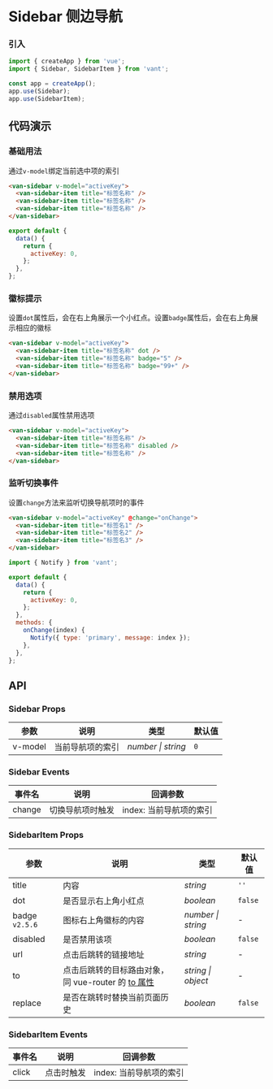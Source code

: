 # Sidebar 侧边导航

### 引入

```js
import { createApp } from 'vue';
import { Sidebar, SidebarItem } from 'vant';

const app = createApp();
app.use(Sidebar);
app.use(SidebarItem);
```

## 代码演示

### 基础用法

通过`v-model`绑定当前选中项的索引

```html
<van-sidebar v-model="activeKey">
  <van-sidebar-item title="标签名称" />
  <van-sidebar-item title="标签名称" />
  <van-sidebar-item title="标签名称" />
</van-sidebar>
```

```js
export default {
  data() {
    return {
      activeKey: 0,
    };
  },
};
```

### 徽标提示

设置`dot`属性后，会在右上角展示一个小红点。设置`badge`属性后，会在右上角展示相应的徽标

```html
<van-sidebar v-model="activeKey">
  <van-sidebar-item title="标签名称" dot />
  <van-sidebar-item title="标签名称" badge="5" />
  <van-sidebar-item title="标签名称" badge="99+" />
</van-sidebar>
```

### 禁用选项

通过`disabled`属性禁用选项

```html
<van-sidebar v-model="activeKey">
  <van-sidebar-item title="标签名称" />
  <van-sidebar-item title="标签名称" disabled />
  <van-sidebar-item title="标签名称" />
</van-sidebar>
```

### 监听切换事件

设置`change`方法来监听切换导航项时的事件

```html
<van-sidebar v-model="activeKey" @change="onChange">
  <van-sidebar-item title="标签名1" />
  <van-sidebar-item title="标签名2" />
  <van-sidebar-item title="标签名3" />
</van-sidebar>
```

```js
import { Notify } from 'vant';

export default {
  data() {
    return {
      activeKey: 0,
    };
  },
  methods: {
    onChange(index) {
      Notify({ type: 'primary', message: index });
    },
  },
};
```

## API

### Sidebar Props

| 参数    | 说明             | 类型               | 默认值 |
| ------- | ---------------- | ------------------ | ------ |
| v-model | 当前导航项的索引 | _number \| string_ | `0`    |

### Sidebar Events

| 事件名 | 说明             | 回调参数                |
| ------ | ---------------- | ----------------------- |
| change | 切换导航项时触发 | index: 当前导航项的索引 |

### SidebarItem Props

| 参数 | 说明 | 类型 | 默认值 |
| --- | --- | --- | --- |
| title | 内容 | _string_ | `''` |
| dot | 是否显示右上角小红点 | _boolean_ | `false` |
| badge `v2.5.6` | 图标右上角徽标的内容 | _number \| string_ | - |
| disabled | 是否禁用该项 | _boolean_ | `false` |
| url | 点击后跳转的链接地址 | _string_ | - |
| to | 点击后跳转的目标路由对象，同 vue-router 的 [to 属性](https://router.vuejs.org/zh/api/#to) | _string \| object_ | - |
| replace | 是否在跳转时替换当前页面历史 | _boolean_ | `false` |

### SidebarItem Events

| 事件名 | 说明       | 回调参数                |
| ------ | ---------- | ----------------------- |
| click  | 点击时触发 | index: 当前导航项的索引 |
